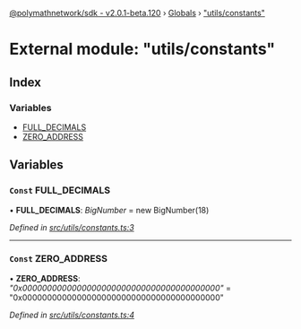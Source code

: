 [@polymathnetwork/sdk - v2.0.1-beta.120](../README.md) › [Globals](../globals.md) › ["utils/constants"](_utils_constants_.md)

# External module: "utils/constants"

## Index

### Variables

- [FULL_DECIMALS](_utils_constants_.md#const-full_decimals)
- [ZERO_ADDRESS](_utils_constants_.md#const-zero_address)

## Variables

### `Const` FULL_DECIMALS

• **FULL_DECIMALS**: _BigNumber_ = new BigNumber(18)

_Defined in [src/utils/constants.ts:3](https://github.com/PolymathNetwork/polymath-sdk/blob/1da5bc5/src/utils/constants.ts#L3)_

---

### `Const` ZERO_ADDRESS

• **ZERO_ADDRESS**: _"0x0000000000000000000000000000000000000000"_ = "0x0000000000000000000000000000000000000000"

_Defined in [src/utils/constants.ts:4](https://github.com/PolymathNetwork/polymath-sdk/blob/1da5bc5/src/utils/constants.ts#L4)_
